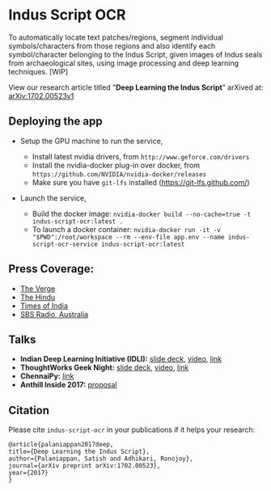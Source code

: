 # Indus Script OCR

To automatically locate text patches/regions, segment individual symbols/characters from those regions and also identify each symbol/character belonging to the Indus Script, given images of Indus seals from archaeological sites, using image processing and deep learning techniques. [WIP]

View our research article titled "__Deep Learning the Indus Script__" arXived at: [arXiv:1702.00523v1](https://arxiv.org/abs/1702.00523v1)

## Deploying the app

- Setup the GPU machine to run the service,
  - Install latest nvidia drivers, from `http://www.geforce.com/drivers`
  - Install the nvidia-docker plug-in over docker, from `https://github.com/NVIDIA/nvidia-docker/releases`
  - Make sure you have `git-lfs` installed (https://git-lfs.github.com/)

- Launch the service,
  - Build the docker image: `nvidia-docker build --no-cache=true -t indus-script-ocr:latest .`
  - To launch a docker container: `nvidia-docker run -it -v "$PWD":/root/workspace --rm --env-file app.env --name indus-script-ocr-service indus-script-ocr:latest`

## Press Coverage:

- [The Verge](http://www.theverge.com/2017/1/25/14371450/indus-valley-civilization-ancient-seals-symbols-language-algorithms-ai#EQQA6r)
- [The Hindu](http://www.thehindu.com/sci-tech/science/chennai-team-taps-ai-to-read-indus-script/article17448690.ece)
- [Times of India](http://timesofindia.indiatimes.com/city/chennai/app-may-help-decipher-indus-valley-symbols/articleshow/57281369.cms)
- [SBS Radio, Australia](http://www.sbs.com.au/yourlanguage/tamil/en/content/app-decipher-ancient-symbols?language=en)

## Talks

- **Indian Deep Learning Initiative (IDLI):** [slide deck](https://github.com/tpsatish95/talks/blob/master/Deep\%20learning\%20based\%20OCR\%20engine\%20for\%20the\%20Indus\%20script\%20-\%20IDLI\%20Talk.pdf), [video](https://www.youtube.com/watch?v=qPF1oR9yMNY}), [link](https://www.facebook.com/groups/idliai/) 
- **ThoughtWorks Geek Night:** [slide deck](https://github.com/tpsatish95/talks/blob/master/Deep\%20learning\%20based\%20OCR\%20engine\%20for\%20the\%20Indus\%20script\%20-\%20TW\%20Geek\%20Night.pdf), [video](https://www.youtube.com/watch?v=g7v4QaCD-UQ), [link](https://twchennai.github.io/geeknight/edition-43.html) 
- **ChennaiPy:** [link](http://chennaipy.org/may-2017-meet-minutes.html) 
- **Anthill Inside 2017:** [proposal](https://anthillinside.talkfunnel.com/2017/15-deep-learning-based-ocr-engine-for-the-indus-scrip)

## Citation

Please cite `indus-script-ocr` in your publications if it helps your research:

    @article{palaniappan2017deep,
    title={Deep Learning the Indus Script},
    author={Palaniappan, Satish and Adhikari, Ronojoy},
    journal={arXiv preprint arXiv:1702.00523},
    year={2017}
    }
